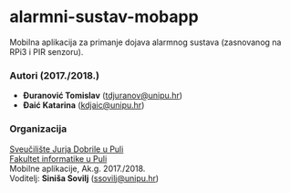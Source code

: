 # alarmni-sustav-mobapp
Mobilna aplikacija za primanje dojava alarmnog sustava (zasnovanog na RPi3 i PIR senzoru).

### Autori (2017./2018.)
- **Đuranović Tomislav** (tdjuranov@unipu.hr)
- **Đaić Katarina**	(kdjaic@unipu.hr)

### Organizacija
[Sveučilište Jurja Dobrile u Puli](http://www.unipu.hr/)   
[Fakultet informatike u Puli](https://fipu.unipu.hr/)  
Mobilne aplikacije, Ak.g. 2017./2018.  
Voditelj: **Siniša Sovilj** (ssovilj@unipu.hr)

